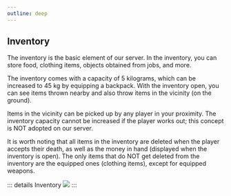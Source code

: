 ```yaml
---
outline: deep
---
```


## Inventory

The inventory is the basic element of our server. In the inventory, you can store food, clothing items, objects obtained from jobs, and more. 

The inventory comes with a capacity of 5 kilograms, which can be increased to 45 kg by equipping a backpack. With the inventory open, you can see items thrown nearby and also throw items in the vicinity (on the ground). 

Items in the vicinity can be picked up by any player in your proximity. 
The inventory capacity cannot be increased if the player works out; this concept is NOT adopted on our server.

It is worth noting that all items in the inventory are deleted when the player accepts their death, as well as the money in hand (displayed when the inventory is open). The only items that do NOT get deleted from the inventory are the equipped ones (clothing items), except for equipped weapons.

::: details Inventory
  <img src="https://i.imgur.com/pAYxWjW.gif"/>
:::